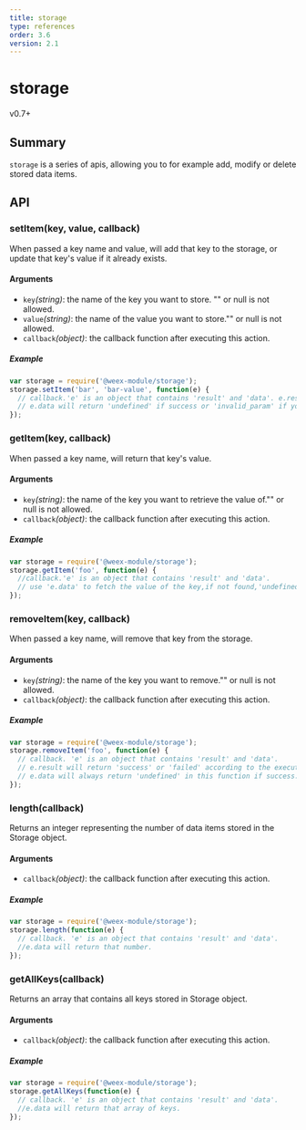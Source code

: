 ```yaml
---
title: storage
type: references
order: 3.6
version: 2.1
---
```


# storage
<span class="weex-version">v0.7+</span>

## Summary

`storage` is a series of apis, allowing you to for example add, modify or delete stored data items.

## API

### setItem(key, value, callback)

When passed a key name and value, will add that key to the storage,
or update that key's value if it already exists.

#### Arguments

* `key`*(string)*: the name of the key you want to store. "" or null is not allowed.
* `value`*(string)*: the name of the value you want to store."" or null is not allowed.
* `callback`*(object)*: the callback function after executing this action.  

##### Example

```javascript
var storage = require('@weex-module/storage');
storage.setItem('bar', 'bar-value', function(e) {
  // callback.'e' is an object that contains 'result' and 'data'. e.result indicate whether `setItem` is succeed.
  // e.data will return 'undefined' if success or 'invalid_param' if your key/value is ""/null.
});
```

### getItem(key, callback)

When passed a key name, will return that key's value.

#### Arguments

* `key`*(string)*:  the name of the key you want to retrieve the value of."" or null is not allowed.
* `callback`*(object)*: the callback function after executing this action.  

##### Example

```javascript
var storage = require('@weex-module/storage');
storage.getItem('foo', function(e) {
  //callback.'e' is an object that contains 'result' and 'data'.
  // use 'e.data' to fetch the value of the key,if not found,'undefined' will return.
});
```

### removeItem(key, callback)

When passed a key name, will remove that key from the storage.

#### Arguments

* `key`*(string)*:  the name of the key you want to remove."" or null is not allowed.
* `callback`*(object)*: the callback function after executing this action.  

##### Example

```javascript
var storage = require('@weex-module/storage');
storage.removeItem('foo', function(e) {
  // callback. 'e' is an object that contains 'result' and 'data'.
  // e.result will return 'success' or 'failed' according to the executing result.
  // e.data will always return 'undefined' in this function if success.
});
```

### length(callback)

Returns an integer representing the number of data items stored in the Storage object.

#### Arguments

* `callback`*(object)*: the callback function after executing this action.  

##### Example

```javascript
var storage = require('@weex-module/storage');
storage.length(function(e) {
  // callback. 'e' is an object that contains 'result' and 'data'.
  //e.data will return that number.
});
```

### getAllKeys(callback)

Returns an array that contains all keys stored in Storage object.

#### Arguments

* `callback`*(object)*: the callback function after executing this action.  

##### Example

```javascript
var storage = require('@weex-module/storage');
storage.getAllKeys(function(e) {
  // callback. 'e' is an object that contains 'result' and 'data'.
  //e.data will return that array of keys.
});
```
